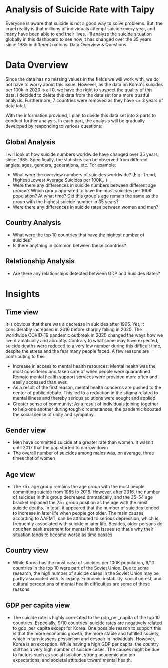 # Analysis of Suicide Rate with Taipy 
Everyone is aware that suicide is not a good way to solve problems. But, the cruel reality is that millions of individuals attempt suicide every year, and many have been able to end their lives. I'll analyze the suicide situation globally in this dashboard to see how it has changed over the 35 years since 1985 in different nations.
Data Overview & Questions

# Data Overview
Since the data has no missing values in the fields we will work with, we do not have to worry about this issue. However, as the data on Korea's suicides per 100k in 2020 is all 0, we have the right to suspect the quality of this data. I decided to delete this data from the data set for a more trustful analysis. Furthermore, 7 countries were removed as they have <= 3 years of data total. 

With the information provided, I plan to divide this data set into 3 parts to conduct further analysis. In each part, the analysis will be gradually developed by responding to various questions:

## Global Analysis
I will look at how suicide numbers worldwide have changed over 35 years, since 1985. Specifically, the statistics can be observed from different angles: ages, genders, generations, etc. For example:
- What were the overview numbers of suicides worldwide? (E.g: Trend, Highest/Lowest Average Suicides per 100K,..)
- Were there any differences in suicide numbers between different age groups? Which group appeared to have the most suicides per 100K population? At what time? Did this group's age remain the same as the group with the highest suicide number in 35 years? 
- Were there any differences in suicide rates between women and men?

## Country Analysis
- What were the top 10 countries that have the highest number of suicides? 
- Is there anything in common between these countries? 

## Relationship Analysis
- Are there any relationships detected between GDP and Suicides Rates?

# Insights

## Time view
It is obvious that there was a decrease in suicides after 1995. Yet, it considerably increased in 2016 before sharply falling in 2020. The worldwide COVID-19 pandemic outbreak in 2020 changed the ways how we live dramatically and abruptly. Contrary to what some may have expected, suicide deaths were reduced to a very low number during this difficult time, despite the stress and the fear many people faced. A few reasons are contributing to this: 
- Increase in access to mental health resources: Mental health was the most considered and taken care of when people were quarantined. Remote mental health support services were provided more often and easily accessed than ever.
- As a result of the first reason, mental health concerns are pushed to the center of public debate. This led to a reduction in the stigma related to mental illness and thereby serious solutions were sought and applied.
- Greater sense of community: As a result of individuals joining together to help one another during tough circumstances, the pandemic boosted the social sense of unity and sympathy.  

## Gender view
- Men have committed suicide at a greater rate than women. It wasn't until 2017 that the gap started to narrow down  
- The overall number of suicides among males was, on average, three times that of women  

## Age view 
- The 75+ age group remains the age group with the most people committing suicide from 1985 to 2016. However, after 2016, the number of suicides in this group decreased dramatically, and the 35–54 age bracket replaced the 75+ group position as the age with the most suicide deaths. In total, it appeared that the number of suicides tended to increase in later life when people got older. The main causes, according to AAFMT, can be attributed to serious depression, which is frequently associated with suicide in later life. Besides, older persons do not often seek treatment for mental health issues so that's why their situation tends to become worse as time passes  

## Country view
- While Korea has the most case of suicides per 100K population, 6/10 countries in the top 10 were part of the Soviet Union. Due to some research, the high number of suicide cases in the Soviet Union may be partly associated with its legacy. Economic instability, social unrest, and cultural perceptions of mental health difficulties are some of these reasons

## GDP per capita view
- The suicide rate is highly correlated to the gdp_per_capita of the top 10 countries. Especially, 9/10 countries' suicide rates are negatively related to gdp_per_capita except for Korea. One possible reason to support this is that the more economic growth, the more stable and fulfilled society, which in turn lessens pessimism and despair in individuals. However, Korea is an exception. While having a high GDP per capita, the country still has a very high number of suicide cases. The causes might be due to factors such as social isolation, strong academic and job expectations, and societal attitudes toward mental health.
